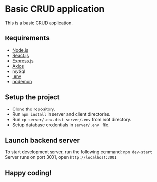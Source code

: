 # Basic CRUD application

This is a basic CRUD application. 

## Requirements

 - [Node.js](https://nodejs.org/en/)
 - [React.js](https://reactjs.org/)
 - [Express.js](https://expressjs.com/)
 - [Axios](https://axios-http.com/docs/intro)
 - [mySql](https://www.mysql.com/)
 - [.env](https://www.npmjs.com/package/dotenv)
 - [nodemon](https://www.npmjs.com/package/nodemon)

## Setup the project

 - Clone the repository.
 - Run `npm install` in server and client directories.
 - Run `cp server/.env.dist server/.env` from root directory.
 - Setup database credentials in `server/.env ` file.

## Launch backend server

To start development server, run the following command: `npm dev-start`
Server runs on port 3001, open `http://localhost:3001`

## Happy coding!